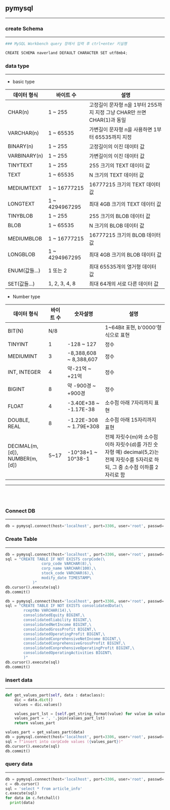 ## **pymysql**
---
### **create Schema**
---
~~~python
### MySQL Workbench query 창에서 입력 후 ctrl+enter 키실행

CREATE SCHEMA naverland DEFAULT CHARACTER SET utf8mb4;
~~~

### **data type**
---
- basic type

|데이터 형식|바이트 수|설명|
|---|---|---|
|CHAR(n)	|1 ~ 255	|고정길이 문자형 n을 1부터 255까지 지정 그냥 CHAR만 쓰면 CHAR(1)과 동일
|VARCHAR(n)	|1 ~ 65535	|가변길이 문자형 n을 사용하면 1부터 65535까지 지정
|BINARY(n)	|1 ~ 255	|고정길이의 이진 데이터 값
|VARBINARY(n)	|1 ~ 255	|가변길이의 이진 데이터 값
|TINYTEXT	|1 ~ 255	|255 크기의 TEXT 데이터 값
|TEXT	|1 ~ 65535	|N 크기의 TEXT 데이터 값
|MEDIUMTEXT	|1 ~ 16777215	|16777215 크기의 TEXT 데이터 값
|LONGTEXT	|1 ~ 4294967295	|최대 4GB 크기의 TEXT 데이터 값
|TINYBLOB	|1 ~ 255	|255 크기의 BLOB 데이터 값
|BLOB	|1 ~ 65535	|N 크기의 BLOB 데이터 값
|MEDIUMBLOB	|1 ~ 16777215	|16777215 크기의 BLOB 데이터 값
|LONGBLOB	|1 ~ 4294967295	|최대 4GB 크기의 BLOB 데이터 값
|ENUM(값들...)	|1 또는 2	|최대 65535개의 열거형 데이터 값
|SET(값들...)	|1, 2, 3, 4, 8	|최대 64개의 서로 다른 데이터 값

- Number type 

|데이터 형식	|바이트 수	|숫자설명| 설명|
|---|---|---|---|
|BIT(N)|	N/8|	 	|1~64Bit 표현, b'0000'형식으로 표현
|TINYINT|	1|	-128 ~ 127	|정수
|MEDIUMINT|	3|	-8,388,608 ~ 8,388,607	|정수
|INT, INTEGER|	4|	약-21억 ~ +21억	|정수
|BIGINT|	8|	약 -900경 ~ +900경	|정수
|FLOAT|	4|	-3.40E+38 ~ -1.17E-38	|소수점 아래 7자리까지 표현
|DOUBLE, REAL|	8|	-1.22E-308 ~ 1.79E+308	|소수점 아래 15자리까지 표현
|DECIMAL(m,[d]), NUMBER(m,[d])|	5~17|	-10^38+1 ~ 10^38-1	|전체 자릿수(m)와 소수점 이하 자릿수(d)를 가진 숫자형 예) decimal(5,2)는 전체 자릿수를 5자리로 하되, 그 중 소수점 이하를 2자리로 함

---

<br><br>

### **Connect DB**
---
~~~python
db = pymysql.connect(host='localhost', port=3306, user='root', passwd='2642805', db='fundamentalData', charset='utf8mb4')
~~~

### **Create Table**
---
~~~python
db = pymysql.connect(host='localhost', port=3306, user='root', passwd='2642805', db='fundamentalData', charset='utf8mb4')
sql = "CREATE TABLE IF NOT EXISTS corpCode(\
                corp_code VARCHAR(8),\
                corp_name VARCHAR(100),\
                stock_code VARCHAR(6),\
                modify_date TIMESTAMP\
            )"
db.cursor().execute(sql)
db.commit()
~~~
~~~python
db = pymysql.connect(host='localhost', port=3306, user='root', passwd='2642805', db='fundamentalData', charset='utf8mb4')
sql = "CREATE TABLE IF NOT EXISTS consolidatedData(\
        rceptNo VARCHAR(14),\
        consolidatedEquity BIGINT,\
        consolidatedliability BIGINT,\
        consolidatedNetIncome BIGINT,\
        consolidatedGrossProfit BIGINT,\
        consolidatedOperatingProfit BIGINT,\
        consolidatedConprehensiveNetIncome BIGINT,\
        consolidatedConprehensiveGrossProfit BIGINT,\
        consolidatedConprehensiveOperatingProfit BIGINT,\
        consolidatedOperatingActivities BIGINT\
        )"
db.cursor().execute(sql)
db.commit()
~~~
### **insert data**
---
~~~python
def get_values_part(self, data : dataclass):
    dic = data.dict()
    values = dic.values()

    values_part_lst = [self.get_string_format(value) for value in values]
    values_part = ', '.join(values_part_lst)
    return values_part

values_part = get_values_part(data)
db = pymysql.connect(host='localhost', port=3306, user='root', passwd='2642805', db='fundamentalData', charset='utf8')
sql = f"insert into corpCode values ({values_part})"
db.cursor().execute(sql)
db.commit()
~~~
### **query data**
---
~~~python
db = pymysql.connect(host='localhost', port=3306, user='root', passwd='2642805', db='fundamentalData', charset='utf8')
c = db.cursor()
sql = 'select * from article_info'
c.execute(sql)
for data in c.fetchall()
  print(data)
~~~
